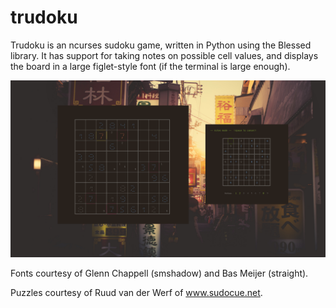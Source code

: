 # trudoku

Trudoku is an ncurses sudoku game, written in Python using the Blessed library. It has support for taking notes on possible cell values, and displays the board in a large figlet-style font (if the terminal is large enough).

![Screenshot](scrot.png)

Fonts courtesy of Glenn Chappell (smshadow) and Bas Meijer (straight).

Puzzles courtesy of Ruud van der Werf of www.sudocue.net.
